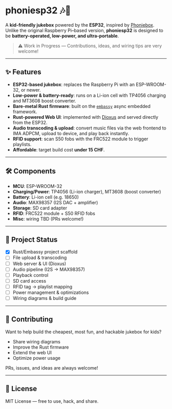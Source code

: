 # phoniesp32 🎶🔋

A **kid-friendly jukebox** powered by the **ESP32**, inspired by
[Phoniebox](https://phoniebox.de). Unlike the original Raspberry Pi–based
version, **phoniesp32** is designed to be **battery-operated, low-power, and
ultra-portable**.

> ⚠️ Work in Progress — Contributions, ideas, and wiring tips are very welcome!

---

## ✨ Features

- **ESP32-based jukebox**: replaces the Raspberry Pi with an ESP-WROOM-32, or
  newer.
- **Low-power & battery-ready**: runs on a Li-ion cell with TP4056 charging and
  MT3608 boost converter.
- **Bare-metal Rust firmware**: built on the [`embassy`](https://embassy.dev/)
  async embedded framework.
- **Rust-powered Web UI**: implemented with [Dioxus](https://dioxuslabs.com/)
  and served directly from the ESP32.
- **Audio transcoding & upload**: convert music files via the web frontend to
  IMA ADPCM, upload to device, and play back instantly.
- **RFID support**: scan S50 fobs with the FRC522 module to trigger playlists.
- **Affordable**: target build cost **under 15 CHF**.

---

## 🛠 Components

- **MCU**: ESP-WROOM-32
- **Charging/Power**: TP4056 (Li-ion charger), MT3608 (boost converter)
- **Battery**: Li-ion cell (e.g. 18650)
- **Audio**: MAX98357 (I2S DAC + amplifier)
- **Storage**: SD card adapter
- **RFID**: FRC522 module + S50 RFID fobs
- **Misc**: wiring TBD (PRs welcome!)

---

## 🚧 Project Status

- [x] Rust/Embassy project scaffold
- [ ] File upload & transcoding
- [ ] Web server & UI (Dioxus)
- [ ] Audio pipeline (I2S → MAX98357)
- [ ] Playback control
- [ ] SD card access
- [ ] RFID tag → playlist mapping
- [ ] Power management & optimizations
- [ ] Wiring diagrams & build guide

---

## 🤝 Contributing

Want to help build the cheapest, most fun, and hackable jukebox for kids?

- Share wiring diagrams
- Improve the Rust firmware
- Extend the web UI
- Optimize power usage

PRs, issues, and ideas are always welcome!

---

## 📜 License

MIT License — free to use, hack, and share.
